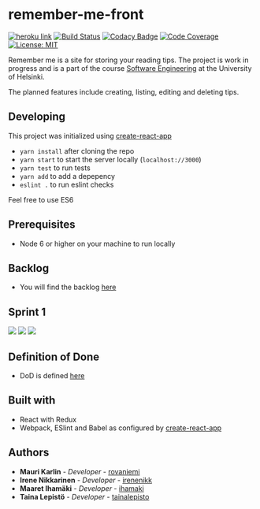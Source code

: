 # remember-me-front
[![heroku link](https://camo.githubusercontent.com/8d1f0e62ca9067026ead054e935e6cf408a11a12/687474703a2f2f6865726f6b752d62616467652e6865726f6b756170702e636f6d2f3f6170703d616e67756c61726a732d63727970746f267374796c653d666c6174267376673d31)](https://remember-me-front.herokuapp.com/)
[![Build Status](https://api.travis-ci.org/irenenikk/remember-me-front.svg?branch=master)](https://travis-ci.org/irenenikk/remember-me-front)
[![Codacy Badge](https://api.codacy.com/project/badge/Grade/e6a07c20cd764472a14f873f609811c5)](https://www.codacy.com/app/irenenikk/remember-me-front?utm_source=github.com&utm_medium=referral&utm_content=irenenikk/remember-me-front&utm_campaign=badger)
[![Code Coverage](https://img.shields.io/codecov/c/github/irenenikk/remember-me-front/master.svg)](https://codecov.io/github/irenenikk/remember-me-front)
[![License: MIT](https://img.shields.io/github/license/mashape/apistatus.svg)](https://github.com/irenenikk/remember-me-front/blob/master/LICENSE)

Remember me is a site for storing your reading tips. The project is work in progress and is a part of the course [Software Engineering](https://github.com/mluukkai/ohjelmistotuotanto2017/wiki/miniprojekti) at the University of Helsinki.

The planned features include creating, listing, editing and deleting tips.

## Developing
This project was initialized using [create-react-app](https://github.com/facebookincubator/create-react-app)
* `yarn install` after cloning the repo
* `yarn start` to start the server locally (`localhost://3000`)
* `yarn test` to run tests
* `yarn add` to add a depepency
* `eslint .` to run eslint checks

Feel free to use ES6

## Prerequisites
* Node 6 or higher on your machine to run locally

## Backlog
* You will find the backlog [here](https://docs.google.com/spreadsheets/d/1eq01w-fGfOIcPo54cV_MVKJF2UQoHha497509iPhAXg/edit?usp=sharing)

## Sprint 1 
![](https://docs.google.com/spreadsheets/d/e/2PACX-1vSPKgMIuBYVppRYc-T5D1WpD0__bmklyoIom3yZBq9-pcBuB2eC7GY-cueotHRCccc49zkBTgFXW6n5/pubchart?oid=661973320&format=image)
![](https://docs.google.com/spreadsheets/d/e/2PACX-1vSPKgMIuBYVppRYc-T5D1WpD0__bmklyoIom3yZBq9-pcBuB2eC7GY-cueotHRCccc49zkBTgFXW6n5/pubchart?oid=488963762&format=image)
![](https://docs.google.com/spreadsheets/d/e/2PACX-1vSPKgMIuBYVppRYc-T5D1WpD0__bmklyoIom3yZBq9-pcBuB2eC7GY-cueotHRCccc49zkBTgFXW6n5/pubchart?oid=1111038195&format=image)


## Definition of Done
* DoD is defined [here](/docs/DoD.md)

## Built with
* React with Redux
* Webpack, ESlint and Babel as configured by [create-react-app](https://github.com/facebookincubator/create-react-app)

## Authors

* **Mauri Karlin** - *Developer* - [rovaniemi](https://github.com/Rovaniemi)
* **Irene Nikkarinen** - *Developer* - [irenenikk](https://github.com/irenenikk)
* **Maaret Ihamäki** - *Developer* - [ihamaki](https://github.com/ihamaki)
* **Taina Lepistö** - *Developer* - [tainalepisto](https://github.com/TainaLepisto)
